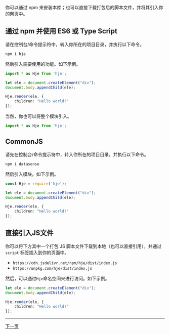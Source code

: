 你可以通过 npm 来安装本库；也可以直接下载打包后的脚本文件，并将其引入你的网页中。

## 通过 npm 并使用 ES6 或 Type Script

请在控制台/命令提示符中，转入你所在的项目目录，并执行以下命令。

```
npm i hje
```

然后引入需要使用的功能。如下示例。

```typescript
import * as Hje from 'hje';

let ele = document.createElement("div");
document.body.appendChild(ele);

Hje.render(ele, {
    children: "Hello world!"
});
```

当然，你也可以将整个模块引入。


```typescript
import * as Hje from 'hje';
```

## CommonJS

请先在控制台/命令提示符中，转入你所在的项目目录，并执行以下命令。

```
npm i datasense
```

然后引入模块。如下示例。

```typescript
const Hje = require('hje');

let ele = document.createElement("div");
document.body.appendChild(ele);

Hje.render(ele, {
    children: "Hello world!"
});
```

## 直接引入JS文件

你可以将下方其中一个打包 JS 脚本文件下载到本地（也可以直接引用），并通过 `script` 标签插入到你的页面中。

- `https://cdn.jsdelivr.net/npm/hje/dist/index.js`
- `https://unpkg.com/hje/dist/index.js`

然后，可以通过`Hje`命名空间来进行访问。如下示例。

```typescript
let ele = document.createElement("div");
document.body.appendChild(ele);

Hje.render(ele, {
    children: "Hello world!"
});
```

<!-- End -->
---

[下一页](../tohtml/)

